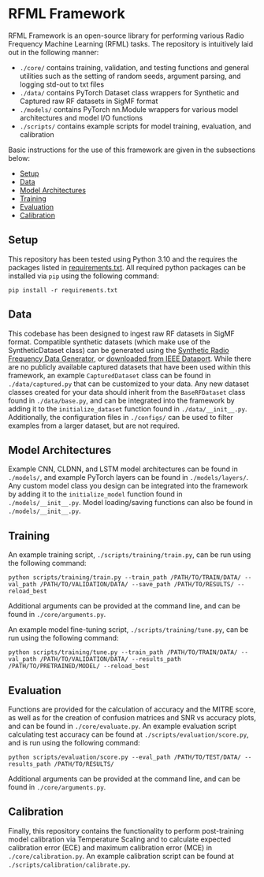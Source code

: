# RFML Framework

RFML Framework is an open-source library for performing various Radio Frequency Machine Learning (RFML) tasks. 
The repository is intuitively laid out in the following manner:
- `./core/` contains training, validation, and testing functions and general utilities such as the setting of random seeds, argument parsing, and logging std-out to txt files
- `./data/` contains PyTorch Dataset class wrappers for Synthetic and Captured raw RF datasets in SigMF format
- `./models/` contains PyTorch nn.Module wrappers for various model architectures and model I/O functions
- `./scripts/` contains example scripts for model training, evaluation, and calibration

Basic instructions for the use of this framework are given in the subsections below:
- [Setup](#setup)
- [Data](#data)
- [Model Architectures](#model-architectures)
- [Training](#training)
- [Evaluation](#evaluation)
- [Calibration](#calibration)

## Setup

This repository has been tested using Python 3.10 and the requires the packages listed in [requirements.txt](./requirements.txt). All required python packages can be installed via `pip` using the following command:

```
pip install -r requirements.txt
```

## Data

This codebase has been designed to ingest raw RF datasets in SigMF format. Compatible synthetic datasets (which make use of the SyntheticDataset class) can be generated using the [Synthetic Radio Frequency Data Generator](https://github.com/IntelLabs/Synthetic-Radio-Frequency-Data-Generator), or [downloaded from IEEE Dataport](https://ieee-dataport.org/open-access/transfer-learning-rf-domain-adaptation-%E2%80%93-synthetic-dataset). 
While there are no publicly available captured datasets that have been used within this framework, an example `CapturedDataset` class can be found in `./data/captured.py` that can be customized to your data. 
Any new dataset classes created for your data should inherit from the `BaseRFDataset` class found in `./data/base.py`, and can be integrated into the framework by adding it to the `initialize_dataset` function found in `./data/__init__.py`.
Additionally, the configuration files in `./configs/` can be used to filter examples from a larger dataset, but are not required.

## Model Architectures

Example CNN, CLDNN, and LSTM model architectures can be found in `./models/`, and example PyTorch layers can be found in `./models/layers/`. 
Any custom model class you design can be integrated into the framework by adding it to the `initialize_model` function found in `./models/__init__.py`. 
Model loading/saving functions can also be found in `./models/__init__.py`.

## Training

An example training script, `./scripts/training/train.py`, can be run using the following command:
```
python scripts/training/train.py --train_path /PATH/TO/TRAIN/DATA/ --val_path /PATH/TO/VALIDATION/DATA/ --save_path /PATH/TO/RESULTS/ --reload_best
```

Additional arguments can be provided at the command line, and can be found in `./core/arguments.py`.

An example model fine-tuning script, `./scripts/training/tune.py`, can be run using the following command:
```
python scripts/training/tune.py --train_path /PATH/TO/TRAIN/DATA/ --val_path /PATH/TO/VALIDATION/DATA/ --results_path /PATH/TO/PRETRAINED/MODEL/ --reload_best
```

## Evaluation

Functions are provided for the calculation of accuracy and the MITRE score, as well as for the creation of confusion matrices and SNR vs accuracy plots, and can be found in `./core/evaluate.py`. 
An example evaluation script calculating test accuracy can be found at `./scripts/evaluation/score.py`, and is run using the following command:
```
python scripts/evaluation/score.py --eval_path /PATH/TO/TEST/DATA/ --results_path /PATH/TO/RESULTS/
```

Additional arguments can be provided at the command line, and can be found in `./core/arguments.py`. 

## Calibration

Finally, this repository contains the functionality to perform post-training model calibration via Temperature Scaling and to calculate expected calibration error (ECE) and maximum calibration error (MCE) in `./core/calibration.py`.
An example calibration script can be found at `./scripts/calibration/calibrate.py`.


